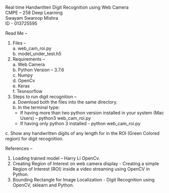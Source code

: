 Real time Handwritten Digit Recognition using Web Camera  
CMPE – 258 Deep Learning  
Swayam Swaroop Mishra  
ID - 013725595  

Read Me – 
1.	Files –   
    a.	web_cam_roi.py  
    b.	model_under_test.h5  
2.	Requirements –   
    a.	Web Camera  
    b.	Python Version – 3.7.6  
    c.	Numpy  
    d.	OpenCv  
    e.	Keras  
    f.	Tesnsorflow   
3.	Steps to run digit recognition –  
    a.	Download both the files into the same directory.  
    b.	In the terminal type:  
    - If having more than two python version installed in your system (Mac Users) – python3 web_cam_roi.py   
    - If having only python 3 installed - python web_cam_roi.py
    
c.	Show any handwritten digits of any length for in the ROI (Green Colored region) for digit recognition.  

References – 
1.	Loading trained model – Harry Li OpenCv. 
2.	Creating Region of Interest on web camera display - Creating a simple Region of Interest (ROI) inside a video streaming using OpenCV in Python.			    
3.	Bounding Rectangle for Image Localization - Digit Recognition using OpenCV, sklearn and Python. 
